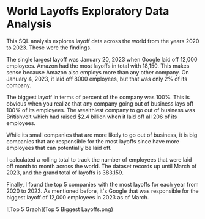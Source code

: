 # World Layoffs Exploratory Data Analysis

This SQL analysis explores layoff data across the world from the years 2020 to 2023. These were the findings.

The single largest layoff was January 20, 2023 when Google laid off 12,000 employees. Amazon had the most layoffs in total with 18,150. This makes sense because Amazon also employs more than any other company. On January 4, 2023, it laid off 8000 employees, but that was only 2% of its company.

The biggest layoff in terms of percent of the company was 100%. This is obvious when you realize that any company going out of business lays off 100% of its employees. The wealthiest company to go out of business was Britishvolt which had raised $2.4 billion when it laid off all 206 of its employees.

While its small companies that are more likely to go out of business, it is big companies that are responsible for the most layoffs since have more employees that can potentially be laid off.

I calculated a rolling total to track the number of employees that were laid off month to month across the world. The dataset records up until March of 2023, and the grand total of layoffs is 383,159.

Finally, I found the top 5 companies with the most layoffs for each year from 2020 to 2023. As mentioned before, it's Google that was responsible for the biggest layoff of 12,000 employees in 2023 as of March.

![Top 5 Graph](Top 5 Biggest Layoffs.png)
